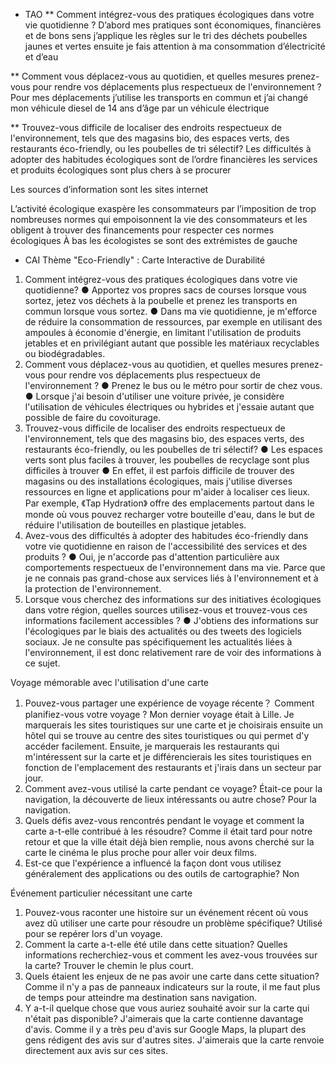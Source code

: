 * TAO
** Comment intégrez-vous des pratiques écologiques dans votre vie quotidienne ?
D’abord mes pratiques sont économiques, financières et de bons sens j’applique les règles sur le tri des déchets poubelles jaunes et vertes ensuite je fais attention à ma consommation d’électricité et d’eau 

** Comment vous déplacez-vous au quotidien, et quelles mesures prenez-vous pour rendre vos déplacements plus respectueux de l'environnement ?
Pour mes déplacements j’utilise les transports en commun et j’ai changé mon véhicule diesel de 14 ans d’âge par un véhicule électrique 

** Trouvez-vous difficile de localiser des endroits respectueux de l'environnement, tels que des magasins bio, des espaces verts, des restaurants éco-friendly, ou les poubelles de tri sélectif?
Les difficultés à adopter des habitudes écologiques sont de l’ordre financières les services et produits écologiques sont plus chers à se procurer 


Les sources d’information sont les sites internet 


L’activité écologique exaspère les consommateurs par l’imposition de trop nombreuses normes qui empoisonnent la vie des consommateurs et les obligent à trouver des financements pour respecter ces normes écologiques 
À bas les écologistes se sont des extrémistes de gauche 



* CAI
Thème "Eco-Friendly" : Carte Interactive de Durabilité
1.	Comment intégrez-vous des pratiques écologiques dans votre vie quotidienne?
●	Apportez vos propres sacs de courses lorsque vous sortez, jetez vos déchets à la poubelle et prenez les transports en commun lorsque vous sortez.
●	Dans ma vie quotidienne, je m'efforce de réduire la consommation de ressources, par exemple en utilisant des ampoules à économie d'énergie, en limitant l'utilisation de produits jetables et en privilégiant autant que possible les matériaux recyclables ou biodégradables.
2.	Comment vous déplacez-vous au quotidien, et quelles mesures prenez-vous pour rendre vos déplacements plus respectueux de l'environnement ?
●	Prenez le bus ou le métro pour sortir de chez vous.
●	Lorsque j'ai besoin d'utiliser une voiture privée, je considère l'utilisation de véhicules électriques ou hybrides et j'essaie autant que possible de faire du covoiturage.
3.	Trouvez-vous difficile de localiser des endroits respectueux de l'environnement, tels que des magasins bio, des espaces verts, des restaurants éco-friendly, ou les poubelles de tri sélectif?
●	Les espaces verts sont plus faciles à trouver, les poubelles de recyclage sont plus difficiles à trouver
●	En effet, il est parfois difficile de trouver des magasins ou des installations écologiques, mais j'utilise diverses ressources en ligne et applications pour m'aider à localiser ces lieux. Par exemple, 《Tap Hydration》 offre des emplacements partout dans le monde où vous pouvez recharger votre bouteille d'eau, dans le but de réduire l'utilisation de bouteilles en plastique jetables.
4.	Avez-vous des difficultés à adopter des habitudes éco-friendly dans votre vie quotidienne en raison de l'accessibilité des services et des produits ?
●	Oui, je n'accorde pas d'attention particulière aux comportements respectueux de l'environnement dans ma vie. Parce que je ne connais pas grand-chose aux services liés à l'environnement et à la protection de l'environnement.
5.	Lorsque vous cherchez des informations sur des initiatives écologiques dans votre région, quelles sources utilisez-vous et trouvez-vous ces informations facilement accessibles ?
●	J'obtiens des informations sur l'écologiques par le biais des actualités ou des tweets des logiciels sociaux. Je ne consulte pas spécifiquement les actualités liées à l'environnement, il est donc relativement rare de voir des informations à ce sujet.
 

Voyage mémorable avec l'utilisation d'une carte
1.	Pouvez-vous partager une expérience de voyage récente？ Comment planifiez-vous votre voyage ?
Mon dernier voyage était à Lille. Je marquerais les sites touristiques sur une carte et je choisirais ensuite un hôtel qui se trouve au centre des sites touristiques ou qui permet d'y accéder facilement. Ensuite, je marquerais les restaurants qui m'intéressent sur la carte et je différencierais les sites touristiques en fonction de l'emplacement des restaurants et j'irais dans un secteur par jour.
2.	Comment avez-vous utilisé la carte pendant ce voyage? Était-ce pour la navigation, la découverte de lieux intéressants ou autre chose?
Pour la navigation.
3.	Quels défis avez-vous rencontrés pendant le voyage et comment la carte a-t-elle contribué à les résoudre?
Comme il était tard pour notre retour et que la ville était déjà bien remplie, nous avons cherché sur la carte le cinéma le plus proche pour aller voir deux films.
4.	Est-ce que l'expérience a influencé la façon dont vous utilisez généralement des applications ou des outils de cartographie?
Non

Événement particulier nécessitant une carte
1.	Pouvez-vous raconter une histoire sur un événement récent où vous avez dû utiliser une carte pour résoudre un problème spécifique?
Utilisé pour se repérer lors d'un voyage.
2.	Comment la carte a-t-elle été utile dans cette situation? Quelles informations recherchiez-vous et comment les avez-vous trouvées sur la carte?
Trouver le chemin le plus court.
3.	Quels étaient les enjeux de ne pas avoir une carte dans cette situation?
Comme il n'y a pas de panneaux indicateurs sur la route, il me faut plus de temps pour atteindre ma destination sans navigation.
4.	 Y a-t-il quelque chose que vous auriez souhaité avoir sur la carte qui n'était pas disponible?
J'aimerais que la carte contienne davantage d'avis. Comme il y a très peu d'avis sur Google Maps, la plupart des gens rédigent des avis sur d'autres sites. J'aimerais que la carte renvoie directement aux avis sur ces sites.



